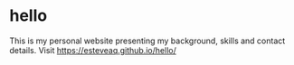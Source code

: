 # hello

This is my personal website presenting my background, skills and contact details. Visit <https://esteveaq.github.io/hello/>
